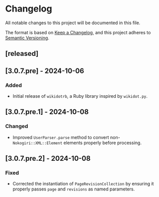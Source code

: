 # Changelog

All notable changes to this project will be documented in this file.

The format is based on [Keep a Changelog](https://keepachangelog.com/en/1.0.0/),
and this project adheres to [Semantic Versioning](https://semver.org/spec/v2.0.0.html).

## [released]

## [3.0.7.pre] - 2024-10-06

### Added
- Initial release of `wikidotrb`, a Ruby library inspired by `wikidot.py`.

## [3.0.7.pre.1] - 2024-10-08

### Changed
- Improved `UserParser.parse` method to convert non-`Nokogiri::XML::Element` elements properly before processing.

## [3.0.7.pre.2] - 2024-10-08

### Fixed
- Corrected the instantiation of `PageRevisionCollection` by ensuring it properly passes `page` and `revisions` as named parameters.